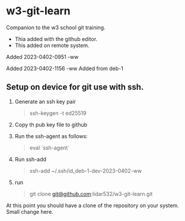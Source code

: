 # w3-git-learn
Companion to the w3 school git training.
* Thia added with the github editor.
* This added on remote system.

Added 2023-0402-0951 -ww


Added 2023-0402-1156 -ww Added from deb-1

## Setup on device for git use with ssh.

1. Generate an ssh key pair
   > ssh-keygen -t ed25519
  
1. Copy th pub key file to github
3. Run the ssh-agent as follows:
   > eval \`ssh-agent\`
5. Run ssh-add 
   > ssh-add  ~/.ssh/id_deb-1-dev-2023-0402-ww
7. run 
   > git clone git@github.com:lidar532/w3-git-learn.git


At this point you should have a clone of the repository on your system.
Small change here.
